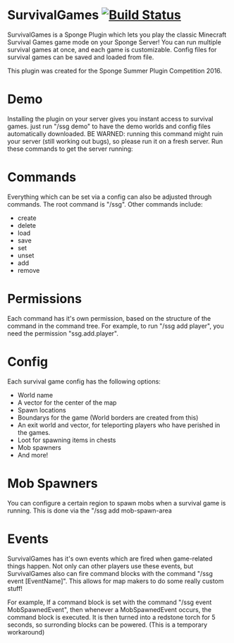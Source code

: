 # SurvivalGames [![Build Status](https://travis-ci.org/m0pt0pmatt/SurvivalGames.svg)](https://travis-ci.org/m0pt0pmatt/SpongeSurvivalGames)

SurvivalGames is a Sponge Plugin which lets you play the classic Minecraft Survival Games game mode on your Sponge Server! You can run multiple survival games at once, and each game is customizable. Config files for survival games can be saved and loaded from file.

This plugin was created for the Sponge Summer Plugin Competition 2016.

# Demo
Installing the plugin on your server gives you instant access to survival games. just run "/ssg demo" to have the demo worlds and config files automatically downloaded. BE WARNED: running this command might ruin your server (still working out bugs), so please run it on a fresh server.
Run these commands to get the server running:

# Commands
Everything which can be set via a config can also be adjusted through commands. The root command is "/ssg". Other commands include:
- create
- delete
- load
- save
- set
- unset
- add
- remove

# Permissions
Each command has it's own permission, based on the structure of the command in the command tree. For example, to run "/ssg add player", you need the permission "ssg.add.player".

# Config
Each survival game config has the following options:
- World name
- A vector for the center of the map
- Spawn locations
- Boundarys for the game (World borders are created from this)
- An exit world and vector, for teleporting players who have perished in the games.
- Loot for spawning items in chests
- Mob spawners
- And more!

# Mob Spawners
You can configure a certain region to spawn mobs when a survival game is running. This is done via the "/ssg add mob-spawn-area <game> <x> <y> <z> <x> <y> <z> <EntityType> <EntitysPerMinute>

# Events
SurvivalGames has it's own events which are fired when game-related things happen. Not only can other players use these events, but SurvivalGames also can fire command blocks with the command "/ssg event [EventName]". This allows for map makers to do some really custom stuff!

For example, If a command block is set with the command "/ssg event MobSpawnedEvent", then whenever a MobSpawnedEvent occurs, the command block is executed. It is then turned into a redstone torch for 5 seconds, so surronding blocks can be powered. (This is a temporary workaround)
